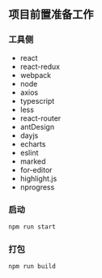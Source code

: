 ## 项目前置准备工作

### 工具侧

- react
- react-redux
- webpack
- node
- axios
- typescript
- less
- react-router
- antDesign
- dayjs
- echarts
- eslint
- marked
- for-editor
- highlight.js
- nprogress

### 启动
```bash
npm run start
```
### 打包
```bash
npm run build
```
